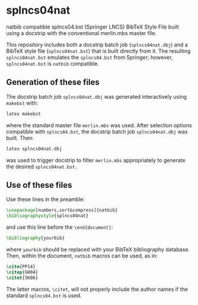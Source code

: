 # splncs04nat
natbib compatible splncs04.bst (Springer LNCS) BibTeX Style File built using a docstrip with the conventional merlin.mbs master file.

This repository includes both a docstrip batch job (`splncs04nat.dbj`) and
a BibTeX style file (`splncs04nat.bst`) that is built directly from it.
The resulting `splncs04nat.bst` emulates the `splncs04.bst` from Springer;
however, `splncs04nat.bst` is `natbib` compatible.

## Generation of these files

The docstrip batch job `splncs04nat.dbj` was generated interactively
using `makebst` with:

```bash
latex makebst
```

where the standard master file `merlin.mbs` was used. After selection
options compatible with `splncs04.bst`, the docstrip batch job
`splncs04nat.dbj` was built. Then:

```bash
latex splncs04nat.dbj
```

was used to trigger docstrip to filter `merlin.mbs` appropriately to
generate the desired `splncs04nat.bst.`

## Use of these files

Use these lines in the preamble:

```latex
\usepackage[numbers,sort&compress]{natbib}
\bibliographystyle{splncs04nat}
```

and use this line before the `\end{document}`:

```latex
\bibliography{yourbib}
```

where `yourbib` should be replaced with your BibTeX bibliography
database. Then, within the document, `natbib` macros can be used, as in:

```latex
\cite{PP14}
\citep{GH04}
\citet{SK86}
```

The latter macros, ```\citet```, will not properly include the author
names if the standard `splncs04.bst` is used.
